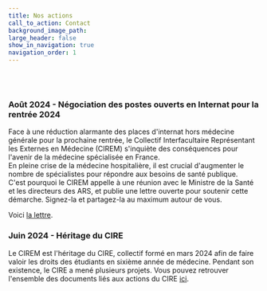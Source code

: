 ```yaml
---
title: Nos actions
call_to_action: Contact
background_image_path:
large_header: false
show_in_navigation: true
navigation_order: 1
---
```


<br><br>

### Août 2024 - Négociation des postes ouverts en Internat pour la rentrée 2024

Face à une réduction alarmante des places d'internat hors médecine générale pour la prochaine rentrée, le Collectif Interfacultaire Représentant les Externes en Médecine (CIREM) s'inquiète des conséquences pour l'avenir de la médecine spécialisée en France.   
En pleine crise de la médecine hospitalière, il est crucial d'augmenter le nombre de spécialistes pour répondre aux besoins de santé publique.   
C'est pourquoi le CIREM appelle à une réunion avec le Ministre de la Santé et les directeurs des ARS, et publie une lettre ouverte pour soutenir cette démarche. Signez-la et partagez-la au maximum autour de vous.

Voici [la lettre](https://ciremwebsite.github.io/lettre_ouverte/).

### Juin 2024 - Héritage du CIRE

Le CIREM est l'héritage du CIRE, collectif formé en mars 2024 afin de faire valoir les droits des étudiants en sixième année de médecine. Pendant son existence, le CIRE a mené plusieurs projets. Vous pouvez retrouver l'ensemble des documents liés aux actions du CIRE [ici](https://ciremwebsite.github.io/ressources/ressources/).
